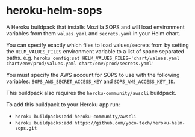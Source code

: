 # heroku-helm-sops

A Heroku buildpack that installs Mozilla SOPS and will load environment variables
from them `values.yaml` and `secrets.yaml` in your Helm chart. 

You can specify exactly which files to load values/secrets from by setting the 
`HELM_VALUES_FILES` environment variable to a list of space separated paths.
e.g. 
`heroku config:set HELM_VALUES_FILES='chart/values.yaml chart/env/prod/values.yaml chart/env/prod/secrets.yaml'`

You must specify the AWS account for SOPS to use with the following variables:
`SOPS_AWS_SECRET_ACCESS_KEY` and `SOPS_AWS_ACCESS_KEY_ID`.

This buildpack also requires the `heroku-community/awscli` buildpack.

To add this buildpack to your Heroku app run:

- `heroku buildpacks:add heroku-community/awscli`
- `heroku buildpacks:add https://github.com/yoco-tech/heroku-helm-sops.git`

